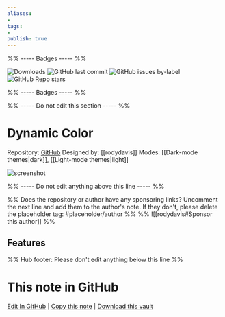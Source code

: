 ```yaml
---
aliases:
- 
tags: 
- 
publish: true
---
```


%% ----- Badges ----- %%

![Downloads](https://img.shields.io/badge/downloads-1872-573E7A?style=for-the-badge&logo=)
![GitHub last commit](https://img.shields.io/github/last-commit/rodydavis/obsidian-dynamic-color?color=573E7A&label=last%20update&logo=github&style=for-the-badge)
![GitHub issues by-label](https://img.shields.io/github/issues/rodydavis/obsidian-dynamic-color/help%20wanted?color=573E7A&logo=github&style=for-the-badge) 
![GitHub Repo stars](https://img.shields.io/github/stars/rodydavis/obsidian-dynamic-color?color=573E7A&logo=github&style=for-the-badge)

%% ----- Badges ----- %%

%% ----- Do not edit this section ----- %%

# Dynamic Color

Repository: [GitHub](https://github.com/rodydavis/obsidian-dynamic-color)
Designed by: [[rodydavis]]
Modes: [[Dark-mode themes|dark]], [[Light-mode themes|light]]



![screenshot](https://github.com/rodydavis/obsidian-dynamic-color/raw/HEAD/screenshots/light-purple.png)

%% ----- Do not edit anything above this line ----- %% 

%% Does the repository or author have any sponsoring links? Uncomment the next line and add them to the author's note. If they don't, please delete the placeholder tag: #placeholder/author %%
%% ![[rodydavis#Sponsor this author]] %%


## Features



%% Hub footer: Please don't edit anything below this line %%

# This note in GitHub

<span class="git-footer">[Edit In GitHub](https://github.dev/obsidian-community/obsidian-hub/blob/main/02%20-%20Community%20Expansions/02.05%20All%20Community%20Expansions/Themes/Dynamic%20Color.md "git-hub-edit-note") | [Copy this note](https://raw.githubusercontent.com/obsidian-community/obsidian-hub/main/02%20-%20Community%20Expansions/02.05%20All%20Community%20Expansions/Themes/Dynamic%20Color.md "git-hub-copy-note") | [Download this vault](https://github.com/obsidian-community/obsidian-hub/archive/refs/heads/main.zip "git-hub-download-vault") </span>
